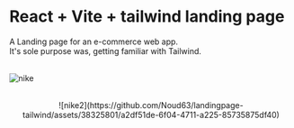 # React + Vite + tailwind landing page<br /> 

A Landing page for an e-commerce web app. <br /> 
It's sole purpose was, getting familiar with Tailwind.<br /><br />

![nike](https://github.com/Noud63/landingpage-tailwind/assets/38325801/05ff0343-d2e4-4165-8fdd-82b00c041c00)<br /><br />
<p align="center">![nike2](https://github.com/Noud63/landingpage-tailwind/assets/38325801/a2df51de-6f04-4711-a225-85735875df40)</p>